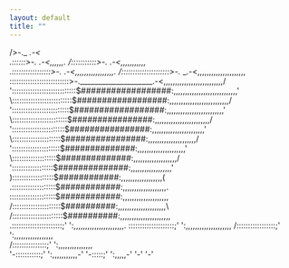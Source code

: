```yaml
---
layout: default
title: ""
---
```

  />-._                                                                  _.-<\
 .::::::>-._                                                        _.-<,,,,,,.
 /:::::::::::>-._                                              _.-<,,,,,,,,,,,\
.:::::::::::::::::>-._                                    _.-<,,,,,,,,,,,,,,,,,.
/:::::::::::::::::::::>-._                            _.-<,,,,,,,,,,,,,,,,,,,,,\
\::::::::::::::::::::::::::>-.____________________.-<,,,,,,,,,,,,,,,,,,,,,,,,,,/
 '::::::::::::::::::::::::::::$##################:,,,,,,,,,,,,,,,,,,,,,,,,,,,,'
   \::::::::::::::::::::::::::$##################:,,,,,,,,,,,,,,,,,,,,,,,,,,/
    ':::::::::::::::::::::::::$##################:,,,,,,,,,,,,,,,,,,,,,,,,,'
      \::::::::::::::::::::::::$################:,,,,,,,,,,,,,,,,,,,,,,,,/
       ':::::::::::::::::::::::$################:,,,,,,,,,,,,,,,,,,,,,,,'
         \:::::::::::::::::::::$################:,,,,,,,,,,,,,,,,,,,,,/
          ':::::::::::::::::::::$##############:,,,,,,,,,,,,,,,,,,,,,'
            \:::::::::::::::::::$##############:,,,,,,,,,,,,,,,,,,,/
             '::::::::::::::::::$##############:,,,,,,,,,,,,,,,,,,'
              )::::::::::::::::::$############:,,,,,,,,,,,,,,,,,,(
             .:::::::::::::::::::$############:,,,,,,,,,,,,,,,,,,,.
             ::::::::::::::::::::$############:,,,,,,,,,,,,,,,,,,,,
            /:::::::::::::::::::::$##########:,,,,,,,,,,,,,,,,,,,,,\
           /::::::::::::::::::::::$##########:,,,,,,,,,,,,,,,,,,,,,,\
          .::::::::::::::::::::::;'          ':,,,,,,,,,,,,,,,,,,,,,,.
          ::::::::::::::::::::;'                ':,,,,,,,,,,,,,,,,,,,,
         /:::::::::::::::::;'                      ':,,,,,,,,,,,,,,,,,\
        /:::::::::::::::;'                            ':,,,,,,,,,,,,,,,\
        '-:::::::::::;'                                  ':,,,,,,,,,,,-'
           '-:::::;'                                        ':,,,,,-'
              '-'                                              '-'